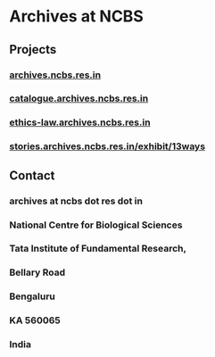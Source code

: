 # Archives at NCBS


## Projects 
### [archives.ncbs.res.in](https://archives.ncbs.res.in)
### [catalogue.archives.ncbs.res.in](http://catalogue.archives.ncbs.res.in)  
### [ethics-law.archives.ncbs.res.in](https://ethics-law.archives.ncbs.res.in)
### [stories.archives.ncbs.res.in/exhibit/13ways](http://stories.archives.ncbs.res.in/exhibit/13ways/)


## Contact
### archives at ncbs dot res dot in
### National Centre for Biological Sciences
### Tata Institute of Fundamental Research, 
### Bellary Road
### Bengaluru
### KA 560065
### India
